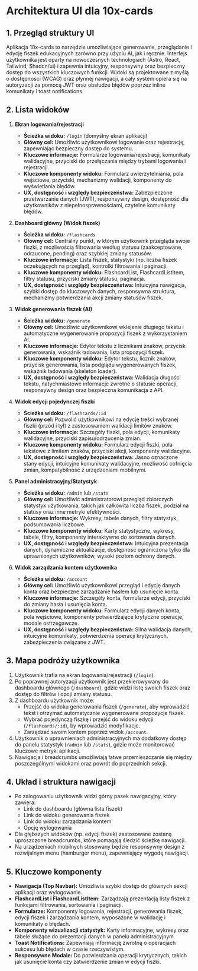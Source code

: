 # Architektura UI dla 10x-cards

## 1. Przegląd struktury UI

Aplikacja 10x-cards to narzędzie umożliwiające generowanie, przeglądanie i edycję fiszek edukacyjnych zarówno przy użyciu AI, jak i ręcznie. Interfejs użytkownika jest oparty na nowoczesnych technologiach (Astro, React, Tailwind, Shadcn/ui) i zapewnia intuicyjny, responsywny oraz bezpieczny dostęp do wszystkich kluczowych funkcji. Widoki są projektowane z myślą o dostępności (WCAG) oraz płynnej nawigacji, a cały system opiera się na autoryzacji za pomocą JWT oraz obsłudze błędów poprzez inline komunikaty i toast notifications.

## 2. Lista widoków

1. **Ekran logowania/rejestracji**
   - **Ścieżka widoku:** `/login` (domyślny ekran aplikacji)
   - **Główny cel:** Umożliwić użytkownikowi logowanie oraz rejestrację, zapewniając bezpieczny dostęp do systemu.
   - **Kluczowe informacje:** Formularze logowania/rejestracji, komunikaty walidacyjne, przyciski do przełączania między trybami logowania i rejestracji.
   - **Kluczowe komponenty widoku:** Formularz uwierzytelniania, pola wejściowe, przyciski, mechanizmy walidacji, komponenty do wyświetlania błędów.
   - **UX, dostępność i względy bezpieczeństwa:** Zabezpieczone przetwarzanie danych (JWT), responsywny design, dostępność dla użytkowników z niepełnosprawnościami, czytelne komunikaty błędów.

2. **Dashboard główny (Widok fiszek)**
   - **Ścieżka widoku:** `/flashcards`
   - **Główny cel:** Centralny punkt, w którym użytkownik przegląda swoje fiszki, z możliwością filtrowania według statusu (zaakceptowane, odrzucone, pending) oraz szybkiej zmiany statusów.
   - **Kluczowe informacje:** Lista fiszek, statystyki (np. liczba fiszek oczekujących na przegląd), kontrolki filtrowania i paginacji.
   - **Kluczowe komponenty widoku:** FlashcardList, FlashcardListItem, filtry statusu, przyciski zmiany statusu, paginacja.
   - **UX, dostępność i względy bezpieczeństwa:** Intuicyjna nawigacja, szybki dostęp do kluczowych danych, responsywna struktura, mechanizmy potwierdzania akcji zmiany statusów fiszek.

3. **Widok generowania fiszek (AI)**
   - **Ścieżka widoku:** `/generate`
   - **Główny cel:** Umożliwić użytkownikowi wklejenie długiego tekstu i automatyczne wygenerowanie propozycji fiszek z wykorzystaniem AI.
   - **Kluczowe informacje:** Edytor tekstu z licznikami znaków, przycisk generowania, wskaźnik ładowania, lista propozycji fiszek.
   - **Kluczowe komponenty widoku:** Edytor tekstu, licznik znaków, przycisk generowania, lista podglądu wygenerowanych fiszek, wskaźnik ładowania (skeleton loader).
   - **UX, dostępność i względy bezpieczeństwa:** Walidacja długości tekstu, natychmiastowe informacje zwrotne o statusie operacji, responsywny design oraz bezpieczna komunikacja z API.

4. **Widok edycji pojedynczej fiszki**
   - **Ścieżka widoku:** `/flashcards/:id`
   - **Główny cel:** Pozwolić użytkownikowi na edycję treści wybranej fiszki (przód i tył) z zastosowaniem walidacji limitów znaków.
   - **Kluczowe informacje:** Szczegóły fiszki, pola edycji, komunikaty walidacyjne, przyciski zapisu/odrzucenia zmian.
   - **Kluczowe komponenty widoku:** Formularz edycji fiszki, pola tekstowe z limitem znaków, przyciski akcji, komponenty walidacyjne.
   - **UX, dostępność i względy bezpieczeństwa:** Jasno oznaczone stany edycji, intuicyjne komunikaty walidacyjne, możliwość cofnięcia zmian, kompatybilność z urządzeniami mobilnymi.

5. **Panel administracyjny/Statystyk**
   - **Ścieżka widoku:** `/admin` lub `/stats`
   - **Główny cel:** Umożliwić administratorowi przegląd zbiorczych statystyk użytkowania, takich jak całkowita liczba fiszek, podział na statusy oraz inne metryki efektywności.
   - **Kluczowe informacje:** Wykresy, tabele danych, filtry statystyk, podsumowania liczbowe.
   - **Kluczowe komponenty widoku:** Karty statystyczne, wykresy, tabele, filtry, komponenty interaktywne do sortowania danych.
   - **UX, dostępność i względy bezpieczeństwa:** Intuicyjna prezentacja danych, dynamiczne aktualizacje, dostępność ograniczona tylko dla uprawnionych użytkowników, wysoki poziom ochrony danych.

6. **Widok zarządzania kontem użytkownika**
   - **Ścieżka widoku:** `/account`
   - **Główny cel:** Umożliwić użytkownikowi przegląd i edycję danych konta oraz bezpieczne zarządzanie hasłem lub usunięcie konta.
   - **Kluczowe informacje:** Szczegóły konta, formularze edycji, przyciski do zmiany hasła i usunięcia konta.
   - **Kluczowe komponenty widoku:** Formularz edycji danych konta, pola wejściowe, komponenty potwierdzające krytyczne operacje, modale ostrzegawcze.
   - **UX, dostępność i względy bezpieczeństwa:** Silna walidacja danych, intuicyjne komunikaty, potwierdzenia operacji krytycznych, zabezpieczenia związane z JWT.

## 3. Mapa podróży użytkownika

1. Użytkownik trafia na ekran logowania/rejestracji (`/login`).
2. Po poprawnej autoryzacji użytkownik jest przekierowywany do dashboardu głównego (`/dashboard`), gdzie widzi listę swoich fiszek oraz dostęp do filtrów i opcji zmiany statusu.
3. Z dashboardu użytkownik może:
   - Przejść do widoku generowania fiszek (`/generate`), aby wprowadzić tekst i otrzymać automatycznie wygenerowane propozycje fiszek.
   - Wybrać pojedynczą fiszkę i przejść do widoku edycji (`/flashcards/:id`), by wprowadzić modyfikacje.
   - Zarządzać swoim kontem poprzez widok `/account`.
4. Użytkownik o uprawnieniach administracyjnych ma dodatkowy dostęp do panelu statystyk (`/admin` lub `/stats`), gdzie może monitorować kluczowe metryki aplikacji.
5. Nawigacja i breadcrumbs umożliwiają łatwe przemieszczanie się między poszczególnymi widokami oraz powrót do poprzednich sekcji.

## 4. Układ i struktura nawigacji

- Po zalogowaniu użytkownik widzi górny pasek nawigacyjny, który zawiera:
  - Link do dashboardu (główna lista fiszek)
  - Link do widoku generowania fiszek
  - Link do widoku zarządzania kontem
  - Opcję wylogowania
- Dla głębszych widoków (np. edycji fiszek) zastosowane zostaną uproszczone breadcrumbs, które pomagają śledzić ścieżkę nawigacji.
- Na urządzeniach mobilnych stosowany będzie responsywny design z rozwijalnym menu (hamburger menu), zapewniający wygodę nawigacji.

## 5. Kluczowe komponenty

- **Nawigacja (Top Navbar):** Umożliwia szybki dostęp do głównych sekcji aplikacji oraz wylogowanie.
- **FlashcardList i FlashcardListItem:** Zarządzają prezentacją listy fiszek z funkcjami filtrowania, sortowania i paginacji.
- **Formularze:** Komponenty logowania, rejestracji, generowania fiszek, edycji fiszek i zarządzania kontem, wyposażone w walidację i komunikaty o błędach.
- **Komponenty wizualizacji statystyk:** Karty informacyjne, wykresy oraz tabele służące do prezentacji danych w panelu administracyjnym.
- **Toast Notifications:** Zapewniają informację zwrotną o operacjach sukcesu lub błędach w czasie rzeczywistym.
- **Responsywne Modale:** Do potwierdzania operacji krytycznych, takich jak usunięcie konta czy zatwierdzenie zmian w edycji fiszki.
